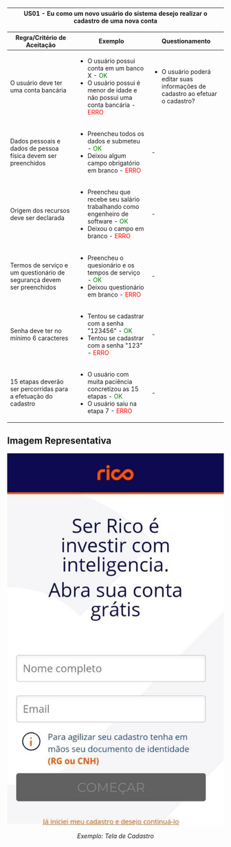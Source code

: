 <table>
    <thead>
        <tr>
            <th colspan="2" rowspan="2"> US01 - Eu como um novo usuário do sistema desejo realizar o cadastro de uma nova conta</th>
        </tr>        
    </thead>
</table>

<table>
    <thead>
        <tr>
            <th>Regra/Critério de Aceitação</th>
            <th>Exemplo</th>
            <th>Questionamento</th>
        </tr>        
    </thead>
    <tbody>
        <tr>
            <td>O usuário deve ter uma conta bancária</td>
            <td>
                <ul>
                    <li>O usuário possui conta em um banco X - <span style="color:green">OK</span></li>
                    <li>O usuário possui é menor de idade e não possui uma conta bancária - <span style="color:red">ERRO</span></li>
                </ul>
            </td>
            <td>
                <ul>
                    <li>O usuário poderá editar suas informações de cadastro ao efetuar o cadastro?</li>
                </ul>
            </td>
        </tr>
        <tr>
            <td>Dados pessoais e dados de pessoa física devem ser preenchidos</td>
            <td>
                <ul>
                    <li>Preencheu todos os dados e submeteu - <span style="color:green">OK</span></li>
                    <li>Deixou algum campo obrigatório em branco - <span style="color:red">ERRO</span></li>
                </ul>
            </td>
            <td> - </td>
        </tr>
        <tr>
            <td>Origem dos recursos deve ser declarada</td>
            <td>
                <ul>
                    <li>Preencheu que recebe seu salário trabalhando como engenheiro de software - <span style="color:green">OK</span></li>
                    <li>Deixou o campo em branco - <span style="color:red">ERRO</span></li>
                </ul>
            </td>
            <td> - </td>
        </tr>
        <tr>
            <td>Termos de serviço e um questionário de segurança devem ser preenchidos</td>
            <td>
                <ul>
                    <li>Preencheu o quesionário e os tempos de serviço - <span style="color:green">OK</span></li>
                    <li>Deixou questionário em branco - <span style="color:red">ERRO</span></li>
                </ul>
            </td>
            <td> - </td>
        </tr>
        <tr>
            <td>Senha deve ter no mínimo 6 caracteres</td>
            <td>
                <ul>
                    <li>Tentou se cadastrar com a senha "123456" - <span style="color:green">OK</span></li>
                    <li>Tentou se cadastrar com a senha "123" - <span style="color:red">ERRO</span></li>
                </ul>
            </td>
            <td> - </td>
        </tr>
        <tr>
            <td>15 etapas deverão ser percorridas para a efetuação do cadastro</td>
            <td>
                <ul>
                    <li>O usuário com muita paciência concretizou as 15 etapas - <span style="color:green">OK</span></li>
                    <li>O usuário saiu na etapa 7 - <span style="color:red">ERRO</span></li>
                </ul>
            </td>
            <td> - </td>
        </tr>
    </tbody>
</table>

## **Imagem Representativa**

![US01](../../../img/C1.jpg)
<p align="center"><i>Exemplo: Tela de Cadastro</i></p>